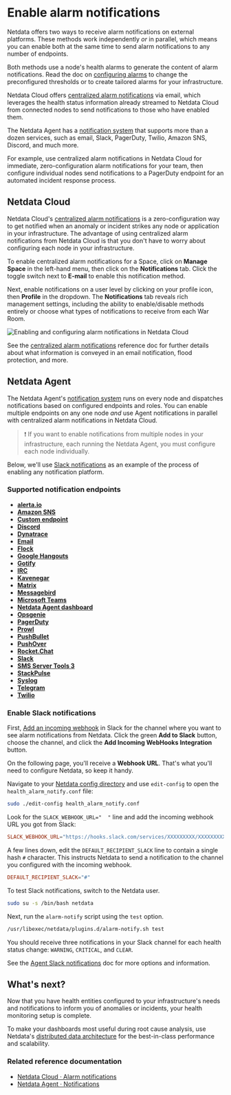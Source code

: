 <!--
title: "Enable alarm notifications"
description: "Send Netdata alarms from a centralized place with Netdata Cloud, or configure nodes individually, to enable incident response and faster resolution."
custom_edit_url: https://github.com/netdata/netdata/edit/master/docs/monitor/enable-notifications.md
-->

# Enable alarm notifications

Netdata offers two ways to receive alarm notifications on external platforms. These methods work independently _or_ in
parallel, which means you can enable both at the same time to send alarm notifications to any number of endpoints.

Both methods use a node's health alarms to generate the content of alarm notifications. Read the doc on [configuring
alarms](/docs/monitor/configure-alarms.md) to change the preconfigured thresholds or to create tailored alarms for your
infrastructure.

Netdata Cloud offers [centralized alarm notifications](#netdata-cloud) via email, which leverages the health status
information already streamed to Netdata Cloud from connected nodes to send notifications to those who have enabled them.

The Netdata Agent has a [notification system](#netdata-agent) that supports more than a dozen services, such as email,
Slack, PagerDuty, Twilio, Amazon SNS, Discord, and much more.

For example, use centralized alarm notifications in Netdata Cloud for immediate, zero-configuration alarm notifications
for your team, then configure individual nodes send notifications to a PagerDuty endpoint for an automated incident
response process.

## Netdata Cloud

Netdata Cloud's [centralized alarm
notifications](https://learn.netdata.cloud/docs/cloud/alerts-notifications/notifications) is a zero-configuration way to
get notified when an anomaly or incident strikes any node or application in your infrastructure. The advantage of using
centralized alarm notifications from Netdata Cloud is that you don't have to worry about configuring each node in your
infrastructure.

To enable centralized alarm notifications for a Space, click on **Manage Space** in the left-hand menu, then click on
the **Notifications** tab. Click the toggle switch next to **E-mail** to enable this notification method.

Next, enable notifications on a user level by clicking on your profile icon, then **Profile** in the dropdown. The
**Notifications** tab reveals rich management settings, including the ability to enable/disable methods entirely or
choose what types of notifications to receive from each War Room.

![Enabling and configuring alarm notifications in Netdata
Cloud](https://user-images.githubusercontent.com/1153921/101936280-93c50900-3b9d-11eb-9ba0-d6927fa872b7.gif)

See the [centralized alarm notifications](https://learn.netdata.cloud/docs/cloud/alerts-notifications/notifications)
reference doc for further details about what information is conveyed in an email notification, flood protection, and
more.

## Netdata Agent

The Netdata Agent's [notification system](/health/notifications/README.md) runs on every node and dispatches
notifications based on configured endpoints and roles. You can enable multiple endpoints on any one node _and_ use Agent
notifications in parallel with centralized alarm notifications in Netdata Cloud.

> ❗ If you want to enable notifications from multiple nodes in your infrastructure, each running the Netdata Agent, you
> must configure each node individually.

Below, we'll use [Slack notifications](#enable-slack-notifications) as an example of the process of enabling any
notification platform.

### Supported notification endpoints

-   [**alerta.io**](/health/notifications/alerta/README.md)
-   [**Amazon SNS**](/health/notifications/awssns/README.md)
-   [**Custom endpoint**](/health/notifications/custom/README.md)
-   [**Discord**](/health/notifications/discord/README.md)
-   [**Dynatrace**](/health/notifications/dynatrace/README.md)
-   [**Email**](/health/notifications/email/README.md)
-   [**Flock**](/health/notifications/flock/README.md)
-   [**Google Hangouts**](/health/notifications/hangouts/README.md)
-   [**Gotify**](/health/notifications/gotify/README.md)
-   [**IRC**](/health/notifications/irc/README.md)
-   [**Kavenegar**](/health/notifications/kavenegar/README.md)
-   [**Matrix**](/health/notifications/matrix/README.md)
-   [**Messagebird**](/health/notifications/messagebird/README.md)
-   [**Microsoft Teams**](/health/notifications/msteams/README.md)
-   [**Netdata Agent dashboard**](/health/notifications/web/README.md)
-   [**Opsgenie**](/health/notifications/opsgenie/README.md)
-   [**PagerDuty**](/health/notifications/pagerduty/README.md)
-   [**Prowl**](/health/notifications/prowl/README.md)
-   [**PushBullet**](/health/notifications/pushbullet/README.md)
-   [**PushOver**](/health/notifications/pushover/README.md)
-   [**Rocket.Chat**](/health/notifications/rocketchat/README.md)
-   [**Slack**](/health/notifications/slack/README.md)
-   [**SMS Server Tools 3**](/health/notifications/smstools3/README.md)
-   [**StackPulse**](/health/notifications/stackpulse/README.md)
-   [**Syslog**](/health/notifications/syslog/README.md)
-   [**Telegram**](/health/notifications/telegram/README.md)
-   [**Twilio**](/health/notifications/twilio/README.md)

### Enable Slack notifications

First, [Add an incoming webhook](https://slack.com/apps/A0F7XDUAZ-incoming-webhooks) in Slack for the channel where you
want to see alarm notifications from Netdata. Click the green **Add to Slack** button, choose the channel, and click the
**Add Incoming WebHooks Integration** button.

On the following page, you'll receive a **Webhook URL**. That's what you'll need to configure Netdata, so keep it handy.

Navigate to your [Netdata config directory](/docs/configure/nodes.md#the-netdata-config-directory) and use `edit-config` to
open the `health_alarm_notify.conf` file:

```bash
sudo ./edit-config health_alarm_notify.conf
```

Look for the `SLACK_WEBHOOK_URL="  "` line and add the incoming webhook URL you got from Slack:

```conf
SLACK_WEBHOOK_URL="https://hooks.slack.com/services/XXXXXXXXX/XXXXXXXXX/XXXXXXXXXXXX"
```

A few lines down, edit the `DEFAULT_RECIPIENT_SLACK` line to contain a single hash `#` character. This instructs Netdata
to send a notification to the channel you configured with the incoming webhook.

```conf
DEFAULT_RECIPIENT_SLACK="#"
```

To test Slack notifications, switch to the Netdata user.

```bash
sudo su -s /bin/bash netdata
```

Next, run the `alarm-notify` script using the `test` option.

```bash
/usr/libexec/netdata/plugins.d/alarm-notify.sh test
```

You should receive three notifications in your Slack channel for each health status change: `WARNING`, `CRITICAL`, and
`CLEAR`.

See the [Agent Slack notifications](/health/notifications/slack/README.md) doc for more options and information.

## What's next?

Now that you have health entities configured to your infrastructure's needs and notifications to inform you of anomalies
or incidents, your health monitoring setup is complete.

To make your dashboards most useful during root cause analysis, use Netdata's [distributed data
architecture](/docs/store/distributed-data-architecture.md) for the best-in-class performance and scalability.

### Related reference documentation

- [Netdata Cloud · Alarm notifications](https://learn.netdata.cloud/docs/cloud/alerts-notifications/notifications)
- [Netdata Agent · Notifications](/health/notifications/README.md)

